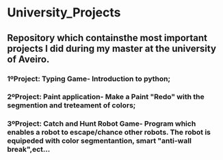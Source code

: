 # University_Projects
## Repository which containsthe most important projects I did during my master at the university of Aveiro.
### 1ºProject: Typing Game- Introduction to python;
### 2ºProject: Paint application- Make a Paint "Redo" with the segmention and treteament of colors;
### 3ºProject: Catch and Hunt Robot Game- Program which enables a robot to escape/chance other robots. The robot is equipeded with color segmentantion, smart "anti-wall break",ect...
